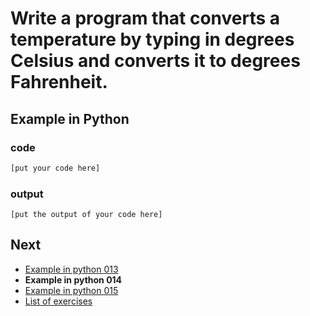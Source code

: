 # Write a program that converts a temperature by typing in degrees Celsius and converts it to degrees Fahrenheit.

## Example in Python

### code

``` python
[put your code here]
```

### output

```
[put the output of your code here]
```

## Next

- [Example in python 013](../../013/python)
- **Example in python 014**
- [Example in python 015](../../015/python)
- [List of exercises](../..)
